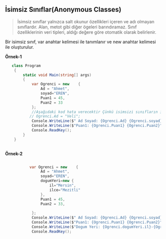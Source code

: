 ## İsimsiz Sınıflar(Anonymous Classes) ##

> İsimsiz sınıflar yalnızca salt okunur özellikleri  içeren ve adı olmayan sınıflardır. Alan, metot gibi  diğer ögeleri barındıramaz. Sınıf özelliklerinin 
veri tipleri, aldığı değere göre otomatik olarak  belirlenir.

Bir isimsiz sınıf, var anahtar kelimesi ile tanımlanır ve new anahtar kelimesi ile oluşturulur.

**Örnek-1**
```csharp
   class Program
    {
        static void Main(string[] args)
        {
            var Ogrenci = new    {
                Ad = "Ahmet",
                soyad="EREN",
                Puan1 = 45,
                Puan2 = 33
            };
            //Aşağıdaki kod hata verecektir Çünkü isimsizi sınıfların içeriği değiştirelemez Sadece okunabilirdir.
           // Ogrenci.Ad = "Veli"; 
            Console.WriteLine($" Ad Soyad: {Ogrenci.Ad} {Ogrenci.soyad}");
            Console.WriteLine($"Puan1: {Ogrenci.Puan1} {Ogrenci.Puan2}");
            Console.ReadKey();
        }
    }
    

```
**Örnek-2**
```csharp

           var Ogrenci = new    {
                Ad = "Ahmet",
                soyad="EREN",
                dogumYeri=new {
                    il="Mersin",
                    ilce="Mezitli"
                },
                Puan1 = 45,
                Puan2 = 33,
                
            };
            Console.WriteLine($" Ad Soyad: {Ogrenci.Ad} {Ogrenci.soyad}");
            Console.WriteLine($"Puan1: {Ogrenci.Puan1} {Ogrenci.Puan2}");
            Console.WriteLine($"Dogum Yeri: {Ogrenci.dogumYeri.il}-{Ogrenci.dogumYeri.ilce}");
            Console.ReadKey();
```
